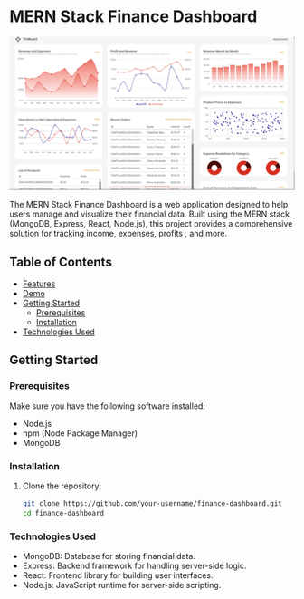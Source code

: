 # MERN Stack Finance Dashboard

![Dashboard Screenshot](demo.png)

The MERN Stack Finance Dashboard is a web application designed to help users manage and visualize their financial data. Built using the MERN stack (MongoDB, Express, React, Node.js), this project provides a comprehensive solution for tracking income, expenses, profits , and more.

## Table of Contents

- [Features](#features)
- [Demo](#demo)
- [Getting Started](#getting-started) 
  - [Prerequisites](#prerequisites)
  - [Installation](#installation)
- [Technologies Used](#technologies-used)


## Getting Started

### Prerequisites

Make sure you have the following software installed:

- Node.js
- npm (Node Package Manager)
- MongoDB

### Installation

1. Clone the repository:

   ```bash
   git clone https://github.com/your-username/finance-dashboard.git
   cd finance-dashboard
### Technologies Used

  - MongoDB: Database for storing financial data.
  - Express: Backend framework for handling server-side logic.
  - React: Frontend library for building user interfaces.
  - Node.js: JavaScript runtime for server-side scripting.
